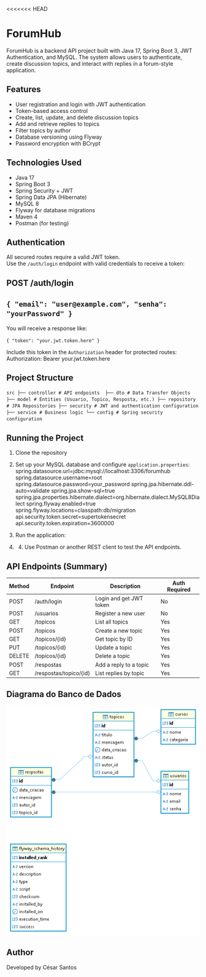 <<<<<<< HEAD
# ForumHub

ForumHub is a backend API project built with Java 17, Spring Boot 3, JWT Authentication, and MySQL. The system allows users to authenticate, create discussion topics, and interact with replies in a forum-style application.

## Features

- User registration and login with JWT authentication
- Token-based access control
- Create, list, update, and delete discussion topics
- Add and retrieve replies to topics
- Filter topics by author
- Database versioning using Flyway
- Password encryption with BCrypt

## Technologies Used

- Java 17
- Spring Boot 3
- Spring Security + JWT
- Spring Data JPA (Hibernate)
- MySQL 8
- Flyway for database migrations
- Maven 4
- Postman (for testing)

## Authentication

All secured routes require a valid JWT token.  
Use the `/auth/login` endpoint with valid credentials to receive a token:

## POST /auth/login

`{
"email": "user@example.com",
"senha": "yourPassword"
}`
-
You will receive a response like:

`{
"token": "your.jwt.token.here"
}`

Include this token in the `Authorization` header for protected routes:
Authorization: Bearer your.jwt.token.here

## Project Structure 

`src
├── controller # API endpoints 
├── dto # Data Transfer Objects
├── model # Entities (Usuario, Topico, Resposta, etc.)
├── repository # JPA Repositories
├── security # JWT and authentication configuration
├── service # Business logic
└── config # Spring security configuration` 


## Running the Project


1. Clone the repository

2. Set up your MySQL database and configure `application.properties`:
   spring.datasource.url=jdbc:mysql://localhost:3306/forumhub
   spring.datasource.username=root
   spring.datasource.password=your_password
   spring.jpa.hibernate.ddl-auto=validate
   spring.jpa.show-sql=true
   spring.jpa.properties.hibernate.dialect=org.hibernate.dialect.MySQL8Dialect
   spring.flyway.enabled=true
   spring.flyway.locations=classpath:db/migration
   api.security.token.secret=supertokensecret
   api.security.token.expiration=3600000

3. Run the application:

4. 4. Use Postman or another REST client to test the API endpoints.

## API Endpoints (Summary)

| Method | Endpoint                    | Description               | Auth Required |
|--------|-----------------------------|---------------------------|----------------|
| POST   | /auth/login                 | Login and get JWT token   | No             |
| POST   | /usuarios                   | Register a new user       | No             |
| GET    | /topicos                    | List all topics           | Yes            |
| POST   | /topicos                    | Create a new topic        | Yes            |
| GET    | /topicos/{id}              | Get topic by ID           | Yes            |
| PUT    | /topicos/{id}              | Update a topic            | Yes            |
| DELETE | /topicos/{id}              | Delete a topic            | Yes            |
| POST   | /respostas                  | Add a reply to a topic    | Yes            |
| GET    | /respostas/topico/{id}     | List replies by topic     | Yes            |

## Diagrama do Banco de Dados

![Diagrama do Banco de Dados](docs/diagrama-banco.png)



## Author

Developed by César Santos  

